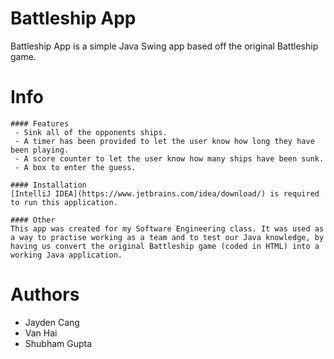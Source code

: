 # Battleship App
Battleship App is a simple Java Swing app based off the original Battleship game.

# Info

	#### Features
	 - Sink all of the opponents ships.
	 - A timer has been provided to let the user know how long they have been playing.
	 - A score counter to let the user know how many ships have been sunk.
	 - A box to enter the guess.

    #### Installation
    [IntelliJ IDEA](https://www.jetbrains.com/idea/download/) is required to run this application.
	
	#### Other
	This app was created for my Software Engineering class. It was used as a way to practise working as a team and to test our Java knowledge, by having us convert the original Battleship game (coded in HTML) into a working Java application.

# Authors
 - Jayden Cang
 - Van Hai
 - Shubham Gupta
 
